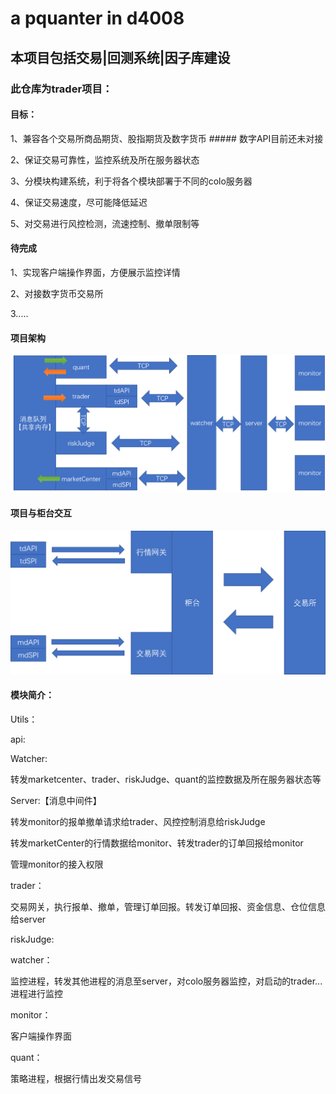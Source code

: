 # a pquanter in d4008

## 本项目包括交易|回测系统|因子库建设

### 此仓库为trader项目：

#### 目标：

1、兼容各个交易所商品期货、股指期货及数字货币 ##### 数字API目前还未对接

2、保证交易可靠性，监控系统及所在服务器状态

3、分模块构建系统，利于将各个模块部署于不同的colo服务器

4、保证交易速度，尽可能降低延迟

5、对交易进行风控检测，流速控制、撤单限制等





#### 待完成

1、实现客户端操作界面，方便展示监控详情

2、对接数字货币交易所

3.....









#### 项目架构

![summary.png](https://github.com/yuniuniuniu/quant/blob/main/jpg/summary.png?raw=true)





#### 项目与柜台交互

![togateway.png](https://github.com/yuniuniuniu/quant/blob/main/jpg/togateway.png?raw=true)





#### 模块简介：

Utils：



api:









Watcher:

转发marketcenter、trader、riskJudge、quant的监控数据及所在服务器状态等



Server:【消息中间件】

转发monitor的报单撤单请求给trader、风控控制消息给riskJudge

转发marketCenter的行情数据给monitor、转发trader的订单回报给monitor

管理monitor的接入权限



trader：

交易网关，执行报单、撤单，管理订单回报。转发订单回报、资金信息、仓位信息给server



riskJudge:



watcher：

监控进程，转发其他进程的消息至server，对colo服务器监控，对启动的trader...进程进行监控



monitor：

客户端操作界面



quant：

策略进程，根据行情出发交易信号





